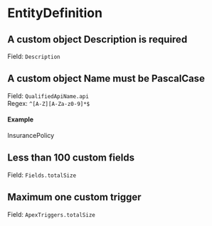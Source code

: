 # EntityDefinition
## A custom object Description is required
Field: `Description`   



## A custom object Name must be PascalCase
Field: `QualifiedApiName.api`   
Regex: `^[A-Z][A-Za-z0-9]*$`    
#### Example
InsurancePolicy  


## Less than 100 custom fields
Field: `Fields.totalSize`   



## Maximum one custom trigger
Field: `ApexTriggers.totalSize`   


